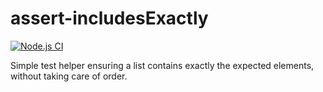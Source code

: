 # assert-includesExactly
[![Node.js CI](https://github.com/Smartesting/assert-includesExactly/actions/workflows/node.js.yml/badge.svg)](https://github.com/Smartesting/assert-includesExactly/actions/workflows/node.js.yml)

Simple test helper ensuring a list contains exactly the expected elements, without taking care of order.
